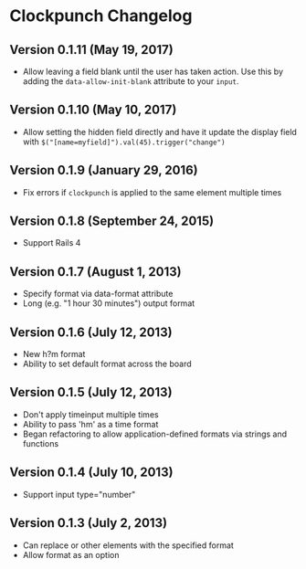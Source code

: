 # Clockpunch Changelog

## Version 0.1.11 (May 19, 2017)

  * Allow leaving a field blank until the user has taken action. Use this by
    adding the `data-allow-init-blank` attribute to your `input`.

## Version 0.1.10 (May 10, 2017)

  * Allow setting the hidden field directly and have it update the display field
    with `$("[name=myfield]").val(45).trigger("change")`

## Version 0.1.9 (January 29, 2016)

  * Fix errors if `clockpunch` is applied to the same element multiple times

## Version 0.1.8 (September 24, 2015)

  * Support Rails 4

## Version 0.1.7 (August 1, 2013)

  * Specify format via data-format attribute
  * Long (e.g. "1 hour 30 minutes") output format

## Version 0.1.6 (July 12, 2013)

  * New h?m format
  * Ability to set default format across the board

## Version 0.1.5 (July 12, 2013)

  * Don't apply timeinput multiple times
  * Ability to pass 'hm' as a time format
  * Began refactoring to allow application-defined formats via strings and functions

## Version 0.1.4 (July 10, 2013)

  * Support input type="number"

## Version 0.1.3 (July 2, 2013)

  * Can replace <span> or other elements with the specified format
  * Allow format as an option
